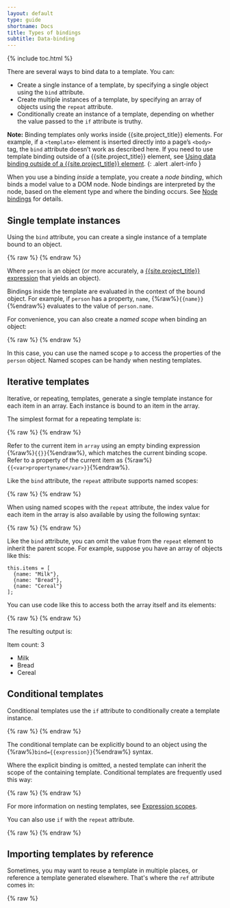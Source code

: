 ```yaml
---
layout: default
type: guide
shortname: Docs
title: Types of bindings
subtitle: Data-binding
---
```


{% include toc.html %}

There are several ways to bind data to a template. You can:

*   Create a single instance of a template, by specifying a single object using the `bind` attribute.
*   Create multiple instances of a template, by specifying an array of objects using the `repeat`
     attribute.
*   Conditionally create an instance of a template, depending on whether the value passed to the `if` attribute is truthy.

**Note:** Binding templates only works inside {{site.project_title}} elements. For example, if a
`<template>` element is inserted directly into a page’s `<body>` tag, the `bind` attribute
doesn’t work as described here. If you need to use template binding outside of a
{{site.project_title}} element, see [Using data binding outside of a {{site.project_title}} element](/docs/polymer/databinding-advanced.html#bindingoutside).
{: .alert .alert-info }

When you use a binding _inside_ a template, you create a _node binding_, which binds a model value to a
DOM node. Node bindings are interpreted by the node, based on the element type and where the binding
occurs. See [Node bindings](#node-bindings) for details.

## Single template instances

Using the `bind` attribute, you can create a single instance of a template bound to an object.

{% raw %}
    <template>
      <template bind="{{person}}">
        This template can bind to the person object’s properties, like
        {{name}}.
      </template>
    </template>
{% endraw %}

Where `person` is an object (or more accurately, a [{{site.project_title}} expression](/docs/polymer/expressions.html) that yields an object).

Bindings inside the template are evaluated in the context of the bound object. For example,
if `person` has a property, `name`, {%raw%}`{{name}}`{%endraw%} evaluates to the value of `person.name`.

For convenience, you can also create a _named scope_ when binding an object:

{% raw %}
    <template>
      <template bind="{{person as p}}">
        This template uses a named scope to access properties, like
        {{p.name}}.
      </template>
    </template>
{% endraw %}

In this case, you can use the named scope `p` to access the properties of the `person` object.
Named scopes can be handy when nesting templates.



## Iterative templates

Iterative, or repeating, templates, generate a single template instance for each item in
an array. Each instance is bound to an item in the array.

The simplest format for a repeating template is:

{% raw %}
    <template>
      <template repeat="{{array}}">
        Creates an instance with {{}} bindings  for every element in the array collection.
      </template>
    </template>
{% endraw %}

Refer to the current item in `array` using an empty binding expression {%raw%}`{{}}`{%endraw%}, which matches
the current binding scope. Refer to a property of the current item as {%raw%}`{{<var>propertyname</var>}}`{%endraw%}.

Like the `bind` attribute, the `repeat` attribute supports named scopes:

{% raw %}
    <template>
      <template repeat="{{user in users}}">
        {{user.name}}
      </template>
    </template>
{% endraw %}

When using named scopes with the `repeat` attribute, the index value for each
item in the array is also available by using the following syntax:

{% raw %}
    <template>
      <template repeat="{{user, userIndex in users}}">
        <template repeat="{{userFile, userFileIndex in user}}">
          {{userIndex}}:{{userFileIndex}}.{{userFile}}
        </template>
      </template>
    </template>
{% endraw %}

Like the `bind` attribute, you can omit the value from the `repeat` element to inherit the
parent scope. For example, suppose you have an array of objects like this:

    this.items = [
      {name: "Milk"},
      {name: "Bread"},
      {name: "Cereal"}
    ];

You can use code like this to access both the array itself and its elements:

{% raw %}
    <template>
      <template bind="{{items}}">
        // {{length}} evaluates as items.length
        <p>Item count: {{length}}</p>
        <ul>
        <template repeat>
          // {{name}} here evaluates as the name of a single item
          <li>{{name}}</li>
        </template>
        </ul>
      </template>
    </template>
{% endraw %}

The resulting output is:

Item count: 3

*   Milk
*   Bread
*   Cereal


## Conditional templates

Conditional templates use the `if` attribute to conditionally create a template instance.

{% raw %}
    <template>
      <template if="{{conditionalValue}}">
        Binds if and only if conditionalValue is truthy.
      </template>
    </template>
{% endraw %}

The conditional template can be explicitly bound to an object using the
{%raw%}`bind={{expression}}`{%endraw%} syntax.

Where the explicit binding is omitted, a nested template can inherit the scope of
the containing template. Conditional templates are frequently used this way:

{% raw %}
    <template>
      <template bind="{{myOptions as m}}">
        <template if="{{m.showCounter}}">
          <div>Counter: {{m.counter}}</div>
        </template>
      </template>
    </template>
{% endraw %}

For more information on nesting templates, see [Expression scopes](/docs/polymer/expressions.html#expression-scopes).

You can also use `if` with the  `repeat` attribute.

{% raw %}
    <template>
      <template bind="{{myList as list}}">
        <template repeat="{{item in list.items}}" if="{{list.showItems}}">
          <li>{{item.name}}</li>
        </template>
      </template>
    </template>
{% endraw %}

## Importing templates by reference

Sometimes, you may want to reuse a template in multiple places, or reference a template generated elsewhere.
That's where the `ref` attribute comes in:

{% raw %}
    <template>
      <template id="myTemplate">
        Used by any template which refers to this one by the ref attribute
      </template>

      <template bind ref="myTemplate">
        When creating an instance, the content of this template will be ignored,
        and the content of #myTemplate is used instead.
      </template>
    </template>
{% endraw %}

You can use the `ref` attribute to define recursive templates, such as tree structures:

{% raw %}
    <template>
      <template>
        <template repeat="{{items}}" id="t">
          <li>{{name}}</li>
        </template>  
        <ul>
          <template ref="t" repeat="{{children}}"></template>
        </ul>
      </template>
    </template>
{% endraw %}

In addition, you can bind to the `ref` attribute _itself_, to choose templates dynamically:

{% raw %}
    <template>
      <template bind ref="{{node.nodeType}}"></template>
    </template>
{% endraw %}

## Node bindings

Node bindings are created for each binding in the contents of a template. A node binding creates a named relationship between a model value and a DOM node.

How nodes interpret bindings depends on the _type of element_, and the _binding name_. In {{site.project_title}}, the binding name is based on where the binding appears in the markup:

* A binding in the text content of an element, such as {%raw%}`<span>{{someText}}</span>`{%endraw%}, uses the name `textContent`.
* A binding in an element's attribute value, such as {%raw%}`<span style="{{someStyles}}">`{%endraw%} uses the name of the attribute as the name of the binding.


### Binding to text

If a binding occurs between tags, it creates a `textContent` binding to the element.

{% raw %}
    <p>This paragraph has some {{adjective}} text.</p>
{% endraw %}

All text nodes treat a `textContent` binding as a one-way binding: changing the model changes the bound node, but imperatively changing the DOM value does _not_ update the model.

### Binding to attributes

When you bind to an attribute, the binding takes the attribute's name. For example, the following binding uses the name `style`.

{% raw %}
    <span style="color: {{myColor}}">Colorful text!</span>
{% endraw %}

How these bindings work depends on the element being bound:

- For _most_ standard DOM elements, these bindings form one-way bindings to the attribute. For example, changing the `myColor` property updates the color of the element, but imperatively changing the `style` attribute _doesn't_ update the `myColor` property.

- The form input elements `input`, `option`, `select`, and `textarea` support two-way bindings for certain attributes.

- {{site.project_title}} elements support two-way bindings to published properties. If you publish a property using the `attributes` attribute or a `publish` block, it's available for two-way data binding.

- Custom elements are also free to interpret bindings in other ways. For example, a non-{{site.project_title}} element could use the underlying [Node.bind](node_bind.html) library to override the default handling of named bindings.

### Binding to input values

Two-way bindings are supported as a special case on some user input elements. Specifically, the following attributes support two-way bindings:

- `input` element: `value` and `checked` attributes.
- `option` element: `value` attribute.
- `select` element: `selectedIndex` and `value` attributes.
- `textarea` element: `value` attribute.

### Binding to {{site.project_title}} published properties

When you bind to a [published property](polymer.html#published-properties) on a {{site.project_title}} element, you get a two-way binding to the property.

In the following sample, the `intro-tag` binds to a published property on the `say-hello` element:

{% raw %}
    <!-- say-hello element publishes the 'name' property -->
    <polymer-element name="say-hello" attributes="name">
      <template>
        Hello, <b>{{name}}</b>!
      </template>
      <script>
        Polymer('say-hello', {
          ready: function() {
            this.name = 'Stranger'
          }
        });
        </script>
    </polymer-element>
    <polymer-element name="intro-tag" noscript>
      <template>
        <!-- bind yourName to the published property, name -->
        <p><say-hello name="{{yourName}}"></say-hello></p>
        <!-- bind yourName to the value attribute -->
        <p>What's your name? <input value="{{yourName}}" placeholder="Enter name..."></p>
      </template>
    </polymer-element>

    <intro-tag></intro-tag>
{% endraw %}

Here, `yourName` is bound to _both_ the `say-hello` element's `name` property and
the `input` element's `value` attribute. Both bindings are two-way, so when the user enters
a name, it's pushed into the `say-hello` element's `name` property. If you change the
value of the `name` property, the value is pushed into the `input` element.

**Note:** The `intro-tag` element doesn't define a `yourName` property. In this case, the data
binding system creates the property automatically.
{: .alert .alert-info }


#### Binding objects and arrays to published properties

Most of the examples show data binding with simple string values,
but {{site.project_title}} lets you bind references between elements
using published properties.

Let's modify the `name-tag` example to take an object instead of individual
properties.

    <polymer-element name="name-tag" attributes="person">
      <template>
        Hello! My name is <span style="color:{%raw%}{{person.nameColor}}{%endraw%}">
        {%raw%}{{person.name}}{%endraw%}</span>
      </template>
      <script>
        Polymer('name-tag', {
          created: function() {
            this.person = {
              name: "Scott",
              nameColor: "orange"
            }
          }
        });
      </script>
    </polymer-element>

Now, imagine we make a new component called `<visitor-creds>` that uses `name-tag`:

    <polymer-element name="visitor-creds">
      <template>
        <name-tag person="{%raw%}{{person}}{%endraw%}"></name-tag>
      </template>
      <script>
        Polymer('visitor-creds', {
          created: function() {
            this.person = {
              name: "Scott2",
              nameColor: "red"
            }
          }
        });
      </script>
    </polymer-element>

When an instance of `<visitor-creds>` is created, its `person` property (an object)
is also bound to `<name-tag>`'s `person` property. Now both components are using
the same `person` object.



### Conditional attributes

For boolean attributes, you can control whether or not the attribute appears using the special conditional attribute syntax:

{% raw %}
<pre class="prettyprint">
<var>attribute</var>?={{<var>boolean-expression</var>}}
</pre>
{%endraw%}

If _boolean-expression_ is truthy, _attribute_  appears in the markup; otherwise it is omitted. For example:

{% raw %}
    <span hidden?="{{isHidden}}">This may or may not be hidden.</span>
{% endraw %}

### One-time bindings

{% include experimental.html %}

Sometimes, you may not need dynamic bindings. For these cases, there are one-time bindings.

Anywhere you use {% raw %}`{{}}`{% endraw %} in expressions, you can use double brackets
(`[[]]`) to set up a one-time binding. The binding becomes inactive after {{site.project_title}}
sets its value for the first time.

Example:

    <input type="text" value="this value is inserted once: [[ obj.value ]]">

One time bindings can potentially be a performance win if you don't need the overhead of setting up property observation.
